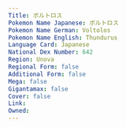 ```yaml
---
﻿Title: ボルトロス
Pokemon Name Japanese: ボルトロス
Pokemon Name German: Voltolos
Pokemon Name English: Thundurus
Language Card: Japanese
National Dex Number: 642
Region: Unova
Regional Form: false
Additional Form: false
Mega: false
Gigantamax: false
Cover: false
Link: 
Owned: 
---
```

